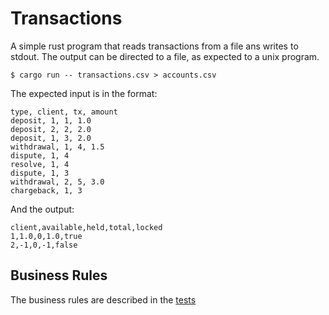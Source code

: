 # Transactions

A simple rust program that reads transactions from a file ans writes to stdout.
The output can be directed to a file, as expected to a unix program.

```shell
$ cargo run -- transactions.csv > accounts.csv
```

The expected input is in the format:
```csv
type, client, tx, amount
deposit, 1, 1, 1.0
deposit, 2, 2, 2.0
deposit, 1, 3, 2.0
withdrawal, 1, 4, 1.5
dispute, 1, 4
resolve, 1, 4
dispute, 1, 3
withdrawal, 2, 5, 3.0
chargeback, 1, 3
```

And the output:
```csv
client,available,held,total,locked
1,1.0,0,1.0,true
2,-1,0,-1,false
```

## Business Rules

The business rules are described in the [tests](https://github.com/romulocollopy/transactions/blob/main/src/domain/account.rs#L202)
